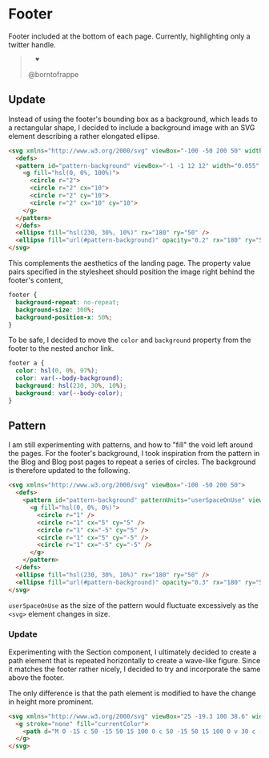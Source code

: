 # Footer

Footer included at the bottom of each page. Currently, highlighting only a twitter handle.

>       ♥
>
> @borntofrappe

## Update

Instead of using the footer's bounding box as a background, which leads to a rectangular shape, I decided to include a background image with an SVG element describing a rather elongated ellipse.

```html
<svg xmlns="http://www.w3.org/2000/svg" viewBox="-100 -50 200 50" width="200" height="50">
  <defs>
  <pattern id="pattern-background" viewBox="-1 -1 12 12" width="0.055" height="0.2">
    <g fill="hsl(0, 0%, 100%)">
      <circle r="2">
      <circle r="2" cx="10">
      <circle r="2" cy="10">
      <circle r="2" cx="10" cy="10">
    </g>
  </pattern>
  </defs>
  <ellipse fill="hsl(230, 30%, 10%)" rx="180" ry="50" />
  <ellipse fill="url(#pattern-background)" opacity="0.2" rx="180" ry="50" />
</svg>
```

This complements the aesthetics of the landing page. The property value pairs specified in the stylesheet should position the image right behind the footer's content,

```css
footer {
  background-repeat: no-repeat;
  background-size: 300%;
  background-position-x: 50%;
}
```

To be safe, I decided to move the `color` and `background` property from the footer to the nested anchor link.

```css
footer a {
  color: hsl(0, 0%, 97%);
  color: var(--body-background);
  background: hsl(230, 30%, 10%);
  background: var(--body-color);
}
```

## Pattern

I am still experimenting with patterns, and how to "fill" the void left around the pages. For the footer's background, I took inspiration from the pattern in the Blog and Blog post pages to repeat a series of circles. The background is therefore updated to the following.

```html
<svg xmlns="http://www.w3.org/2000/svg" viewBox="-100 -50 200 50">
  <defs>
    <pattern id="pattern-background" patternUnits="userSpaceOnUse" viewBox="-5 -5 10 10" width="5" height="5">
      <g fill="hsl(0, 0%, 0%)">
        <circle r="1" />
        <circle r="1" cx="5" cy="5" />
        <circle r="1" cx="-5" cy="5" />
        <circle r="1" cx="5" cy="-5" />
        <circle r="1" cx="-5" cy="-5" />
      </g>
    </pattern>
  </defs>
  <ellipse fill="hsl(230, 30%, 10%)" rx="180" ry="50" />
  <ellipse fill="url(#pattern-background)" opacity="0.3" rx="180" ry="50" />
</svg>
```

`userSpaceOnUse` as the size of the pattern would fluctuate excessively as the `<svg>` element changes in size.

### Update

Experimenting with the Section component, I ultimately decided to create a path element that is repeated horizontally to create a wave-like figure. Since it matches the footer rather nicely, I decided to try and incorporate the same above the footer.

The only difference is that the path element is modified to have the change in height more prominent.

```html
<svg xmlns="http://www.w3.org/2000/svg" viewBox="25 -19.3 100 38.6" width="100" height="38.6">
  <g stroke="none" fill="currentColor">
    <path d="M 0 -15 c 50 -15 50 15 100 0 c 50 -15 50 15 100 0 v 30 c -50 15 -50 -15 -100 0 c -50 15 -50 -15 -100 0" />
  </g>
</svg>
```
